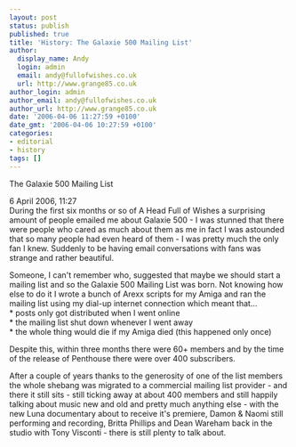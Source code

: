 ```yaml
---
layout: post
status: publish
published: true
title: 'History: The Galaxie 500 Mailing List'
author:
  display_name: Andy
  login: admin
  email: andy@fullofwishes.co.uk
  url: http://www.grange85.co.uk
author_login: admin
author_email: andy@fullofwishes.co.uk
author_url: http://www.grange85.co.uk
date: '2006-04-06 11:27:59 +0100'
date_gmt: '2006-04-06 10:27:59 +0100'
categories:
- editorial
- history
tags: []
---
```

<p>The Galaxie 500 Mailing List</p>
<p>6 April 2006, 11:27<br />
During the first six months or so of A Head Full of Wishes a surprising amount of people emailed me about Galaxie 500 - I was stunned that there were people who cared as much about them as me in fact I was astounded that so many people had even heard of them - I was pretty much the only fan I knew. Suddenly to be having email conversations with fans was strange and rather beautiful.</p>
<p>Someone, I can't remember who, suggested that maybe we should start a mailing list and so the Galaxie 500 Mailing List was born. Not knowing how else to do it I wrote a bunch of Arexx scripts for my Amiga and ran the mailing list using my dial-up internet connection which meant that...<br />
* posts only got distributed when I went online<br />
* the mailing list shut down whenever I went away<br />
* the whole thing would die if my Amiga died (this happened only once)</p>
<p>Despite this, within three months there were 60+ members and by the time of the release of Penthouse there were over 400 subscribers.</p>
<p>After a couple of years thanks to the generosity of one of the list members the whole shebang was migrated to a commercial mailing list provider - and there it still sits - still ticking away at about 400 members and still happily talking about music new and old and pretty much anything else - with the new Luna documentary about to receive it's premiere, Damon & Naomi still performing and recording, Britta Phillips and Dean Wareham back in the studio with Tony Visconti - there is still plenty to talk about.</p>

